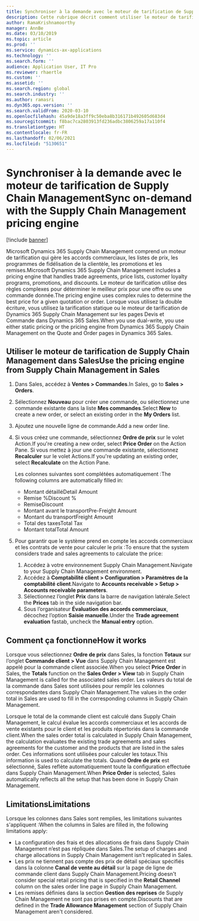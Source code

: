 ```yaml
---
title: Synchroniser à la demande avec le moteur de tarification de Supply Chain Management
description: Cette rubrique décrit comment utiliser le moteur de tarification dans Microsoft Dynamics 365 Supply Chain Management depuis Dynamics 365 Sales.
author: RamaKrishnamoorthy
manager: AnnBe
ms.date: 03/10/2019
ms.topic: article
ms.prod: ''
ms.service: dynamics-ax-applications
ms.technology: ''
ms.search.form: ''
audience: Application User, IT Pro
ms.reviewer: rhaertle
ms.custom: ''
ms.assetid: ''
ms.search.region: global
ms.search.industry: ''
ms.author: ramasri
ms.dyn365.ops.version: ''
ms.search.validFrom: 2020-03-10
ms.openlocfilehash: 45a9de18a3ff9c50eba8b316171b492605d683d4
ms.sourcegitcommit: f8bac7ca2803913fd236adbc3806259a17a110f4
ms.translationtype: HT
ms.contentlocale: fr-FR
ms.lasthandoff: 02/06/2021
ms.locfileid: "5130651"
---
```

# <a name="sync-on-demand-with-the-supply-chain-management-pricing-engine"></a><span data-ttu-id="38d05-103">Synchroniser à la demande avec le moteur de tarification de Supply Chain Management</span><span class="sxs-lookup"><span data-stu-id="38d05-103">Sync on-demand with the Supply Chain Management pricing engine</span></span>

[!include [banner](../../includes/banner.md)]



<span data-ttu-id="38d05-104">Microsoft Dynamics 365 Supply Chain Management comprend un moteur de tarification qui gère les accords commerciaux, les listes de prix, les programmes de fidélisation de la clientèle, les promotions et les remises.</span><span class="sxs-lookup"><span data-stu-id="38d05-104">Microsoft Dynamics 365 Supply Chain Management includes a pricing engine that handles trade agreements, price lists, customer loyalty programs, promotions, and discounts.</span></span> <span data-ttu-id="38d05-105">Le moteur de tarification utilise des règles complexes pour déterminer le meilleur prix pour une offre ou une commande donnée.</span><span class="sxs-lookup"><span data-stu-id="38d05-105">The pricing engine uses complex rules to determine the best price for a given quotation or order.</span></span> <span data-ttu-id="38d05-106">Lorsque vous utilisez la double écriture, vous utilisez la tarification statique ou le moteur de tarification de Dynamics 365 Supply Chain Management sur les pages Devis et Commande dans Dynamics 365 Sales.</span><span class="sxs-lookup"><span data-stu-id="38d05-106">When you use dual-write, you use either static pricing or the pricing engine from Dynamics 365 Supply Chain Management on the Quote and Order pages in Dynamics 365 Sales.</span></span>

## <a name="use-the-pricing-engine-from-supply-chain-management-in-sales"></a><span data-ttu-id="38d05-107">Utiliser le moteur de tarification de Supply Chain Management dans Sales</span><span class="sxs-lookup"><span data-stu-id="38d05-107">Use the pricing engine from Supply Chain Management in Sales</span></span>

1. <span data-ttu-id="38d05-108">Dans Sales, accédez à **Ventes \> Commandes**.</span><span class="sxs-lookup"><span data-stu-id="38d05-108">In Sales, go to **Sales \> Orders**.</span></span>
2. <span data-ttu-id="38d05-109">Sélectionnez **Nouveau** pour créer une commande, ou sélectionnez une commande existante dans la liste **Mes commandes**.</span><span class="sxs-lookup"><span data-stu-id="38d05-109">Select **New** to create a new order, or select an existing order in the **My Orders** list.</span></span>
3. <span data-ttu-id="38d05-110">Ajoutez une nouvelle ligne de commande.</span><span class="sxs-lookup"><span data-stu-id="38d05-110">Add a new order line.</span></span>
4. <span data-ttu-id="38d05-111">Si vous créez une commande, sélectionnez **Ordre de prix** sur le volet Action.</span><span class="sxs-lookup"><span data-stu-id="38d05-111">If you're creating a new order, select **Price Order** on the Action Pane.</span></span> <span data-ttu-id="38d05-112">Si vous mettez à jour une commande existante, sélectionnez **Recalculer** sur le volet Actions.</span><span class="sxs-lookup"><span data-stu-id="38d05-112">If you're updating an existing order, select **Recalculate** on the Action Pane.</span></span>

    <span data-ttu-id="38d05-113">Les colonnes suivantes sont complétées automatiquement :</span><span class="sxs-lookup"><span data-stu-id="38d05-113">The following columns are automatically filled in:</span></span>

    + <span data-ttu-id="38d05-114">Montant détaillé</span><span class="sxs-lookup"><span data-stu-id="38d05-114">Detail Amount</span></span>
    + <span data-ttu-id="38d05-115">Remise %</span><span class="sxs-lookup"><span data-stu-id="38d05-115">Discount %</span></span>
    + <span data-ttu-id="38d05-116">Remise</span><span class="sxs-lookup"><span data-stu-id="38d05-116">Discount</span></span>
    + <span data-ttu-id="38d05-117">Montant avant le transport</span><span class="sxs-lookup"><span data-stu-id="38d05-117">Pre-Freight Amount</span></span>
    + <span data-ttu-id="38d05-118">Montant du transport</span><span class="sxs-lookup"><span data-stu-id="38d05-118">Freight Amount</span></span>
    + <span data-ttu-id="38d05-119">Total des taxes</span><span class="sxs-lookup"><span data-stu-id="38d05-119">Total Tax</span></span>
    + <span data-ttu-id="38d05-120">Montant total</span><span class="sxs-lookup"><span data-stu-id="38d05-120">Total Amount</span></span>
    
5. <span data-ttu-id="38d05-121">Pour garantir que le système prend en compte les accords commerciaux et les contrats de vente pour calculer le prix :</span><span class="sxs-lookup"><span data-stu-id="38d05-121">To ensure that the system considers trade and sales agreements to calculate the price:</span></span>
    1. <span data-ttu-id="38d05-122">Accédez à votre environnement Supply Chain Management.</span><span class="sxs-lookup"><span data-stu-id="38d05-122">Navigate to your Supply Chain Management environment.</span></span>
    2. <span data-ttu-id="38d05-123">Accédez à **Comptabilité client \> Configuration \> Paramètres de la comptabilité client**.</span><span class="sxs-lookup"><span data-stu-id="38d05-123">Navigate to **Accounts receivable \> Setup \> Accounts receivable parameters**.</span></span>
    3. <span data-ttu-id="38d05-124">Sélectionnez l’onglet **Prix** dans la barre de navigation latérale.</span><span class="sxs-lookup"><span data-stu-id="38d05-124">Select the **Prices** tab in the side navigation bar.</span></span>
    4. <span data-ttu-id="38d05-125">Sous l’organisateur **Évaluation des accords commerciaux**, décochez l’option **Saisie manuelle**.</span><span class="sxs-lookup"><span data-stu-id="38d05-125">Under the **Trade agreement evaluation** fastab, uncheck the **Manual entry** option.</span></span>

## <a name="how-it-works"></a><span data-ttu-id="38d05-126">Comment ça fonctionne</span><span class="sxs-lookup"><span data-stu-id="38d05-126">How it works</span></span>

<span data-ttu-id="38d05-127">Lorsque vous sélectionnez **Ordre de prix** dans Sales, la fonction **Totaux** sur l’onglet **Commande client \> Vue** dans Supply Chain Management est appelé pour la commande client associée.</span><span class="sxs-lookup"><span data-stu-id="38d05-127">When you select **Price Order** in Sales, the **Totals** function on the **Sales Order \> View** tab in Supply Chain Management is called for the associated sales order.</span></span> <span data-ttu-id="38d05-128">Les valeurs du total de la commande dans Sales sont utilisées pour remplir les colonnes correspondantes dans Supply Chain Management.</span><span class="sxs-lookup"><span data-stu-id="38d05-128">The values in the order total in Sales are used to fill in the corresponding columns in Supply Chain Management.</span></span>

<span data-ttu-id="38d05-129">Lorsque le total de la commande client est calculé dans Supply Chain Management, le calcul évalue les accords commerciaux et les accords de vente existants pour le client et les produits répertoriés dans la commande client.</span><span class="sxs-lookup"><span data-stu-id="38d05-129">When the sales order total is calculated in Supply Chain Management, the calculation evaluates the existing trade agreements and sales agreements for the customer and the products that are listed in the sales order.</span></span> <span data-ttu-id="38d05-130">Ces informations sont utilisées pour calculer les totaux.</span><span class="sxs-lookup"><span data-stu-id="38d05-130">This information is used to calculate the totals.</span></span> <span data-ttu-id="38d05-131">Quand **Ordre de prix** est sélectionné, Sales reflète automatiquement toute la configuration effectuée dans Supply Chain Management.</span><span class="sxs-lookup"><span data-stu-id="38d05-131">When **Price Order** is selected, Sales automatically reflects all the setup that has been done in Supply Chain Management.</span></span>

## <a name="limitations"></a><span data-ttu-id="38d05-132">Limitations</span><span class="sxs-lookup"><span data-stu-id="38d05-132">Limitations</span></span>

<span data-ttu-id="38d05-133">Lorsque les colonnes dans Sales sont remplies, les limitations suivantes s'appliquent :</span><span class="sxs-lookup"><span data-stu-id="38d05-133">When the columns in Sales are filled in, the following limitations apply:</span></span>

+ <span data-ttu-id="38d05-134">La configuration des frais et des allocations de frais dans Supply Chain Management n’est pas répliquée dans Sales.</span><span class="sxs-lookup"><span data-stu-id="38d05-134">The setup of charges and charge allocations in Supply Chain Management isn't replicated in Sales.</span></span>
+ <span data-ttu-id="38d05-135">Les prix ne tiennent pas compte des prix de détail spéciaux spécifiés dans la colonne **Canal de vente au détail** sur la page de ligne de commande client dans Supply Chain Management.</span><span class="sxs-lookup"><span data-stu-id="38d05-135">Pricing doesn't consider special retail pricing that is specified in the **Retail Channel** column on the sales order line page in Supply Chain Management.</span></span>
+ <span data-ttu-id="38d05-136">Les remises définies dans la section **Gestion des reprises** de Supply Chain Management ne sont pas prises en compte.</span><span class="sxs-lookup"><span data-stu-id="38d05-136">Discounts that are defined in the **Trade Allowance Management** section of Supply Chain Management aren't considered.</span></span>
